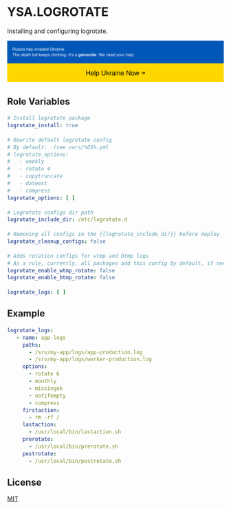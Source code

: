 YSA.LOGROTATE
=========
Installing and configuring logrotate.

[![SWUbanner](https://raw.githubusercontent.com/vshymanskyy/StandWithUkraine/main/banner2-direct.svg)](https://github.com/vshymanskyy/StandWithUkraine/blob/main/docs/README.md)

Role Variables
--------------
```yaml
# Install logrotate package
logrotate_install: true

# Rewrite default logrotate config
# By default:  (see vars/%OS%.yml
# logrotate_options:
#   - weekly
#   - rotate 4
#   - copytruncate
#   - dateext
#   - compress
logrotate_options: [ ]

# Logrotate configs dir path
logrotate_include_dir: /etc/logrotate.d

# Removing all configs in the {{logrotate_include_dir}} before deploy
logrotate_cleanup_configs: false

# Adds rotation configs for wtmp and btmp logs
# As a rule, currently, all packages add this config by default, if needed to enable
logrotate_enable_wtmp_rotate: false
logrotate_enable_btmp_rotate: false

logrotate_logs: [ ]

```

Example
----------------

```yaml
logrotate_logs:
   - name: app-logs
     paths:
       - /srv/my-app/logs/app-production.log
       - /srv/my-app/logs/worker-production.log
     options:
       - rotate 6
       - monthly
       - missingok
       - notifempty
       - compress
     firstaction: 
       - rm -rf /
     lastaction: 
       - /usr/local/bin/lastaction.sh
     prerotate: 
       - /usr/local/bin/prerotate.sh
     postrotate: 
       - /usr/local/bin/postrotate.sh
```

License
-------
[MIT](./LICENSE.md)

